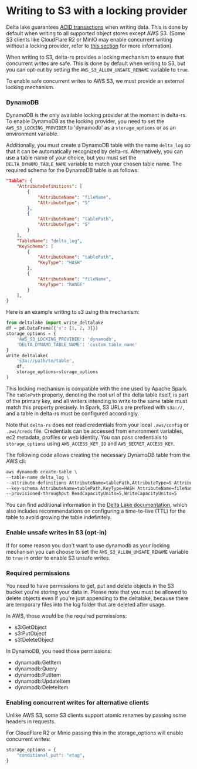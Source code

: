 # Writing to S3 with a locking provider

Delta lake guarantees [ACID transactions](../../how-delta-lake-works/delta-lake-acid-transactions.md) when writing data. This is done by default when writing to all supported object stores except AWS S3. (Some S3 clients like CloudFlare R2 or MinIO may enable concurrent writing without a locking provider, refer to [this section](#enabling-concurrent-writes-for-alternative-clients) for more information).

When writing to S3, delta-rs provides a locking mechanism to ensure that concurrent writes are safe. This is done by default when writing to S3, but you can opt-out by setting the `AWS_S3_ALLOW_UNSAFE_RENAME` variable to `true`.

To enable safe concurrent writes to AWS S3, we must provide an external locking mechanism.

### DynamoDB

DynamoDB is the only available locking provider at the moment in delta-rs. To enable DynamoDB as the locking provider, you need to set the `AWS_S3_LOCKING_PROVIDER` to 'dynamodb' as a `storage_options` or as an environment variable.

Additionally, you must create a DynamoDB table with the name `delta_log`
so that it can be automatically recognized by delta-rs. Alternatively, you can
use a table name of your choice, but you must set the `DELTA_DYNAMO_TABLE_NAME`
variable to match your chosen table name. The required schema for the DynamoDB
table is as follows:

```json
"Table": {
    "AttributeDefinitions": [
        {
            "AttributeName": "fileName",
            "AttributeType": "S"
        },
        {
            "AttributeName": "tablePath",
            "AttributeType": "S"
        }
    ],
    "TableName": "delta_log",
    "KeySchema": [
        {
            "AttributeName": "tablePath",
            "KeyType": "HASH"
        },
        {
            "AttributeName": "fileName",
            "KeyType": "RANGE"
        }
    ],
}
```

Here is an example writing to s3 using this mechanism:

```python
from deltalake import write_deltalake
df = pd.DataFrame({'x': [1, 2, 3]})
storage_options = {
    'AWS_S3_LOCKING_PROVIDER': 'dynamodb',
    'DELTA_DYNAMO_TABLE_NAME': 'custom_table_name'
}
write_deltalake(
    's3a://path/to/table',
    df,
    storage_options=storage_options
)
```

This locking mechanism is compatible with the one used by Apache Spark. The `tablePath` property, denoting the root url of the delta table itself, is part of the primary key, and all writers intending to write to the same table must match this property precisely. In Spark, S3 URLs are prefixed with `s3a://`, and a table in delta-rs must be configured accordingly.

Note that `delta-rs` does not read credentials from your local `.aws/config` or `.aws/creds` file. Credentials can be accessed from environment variables, ec2 metadata, profiles or web identity. You can pass credentials to `storage_options` using `AWS_ACCESS_KEY_ID` and `AWS_SECRET_ACCESS_KEY`.

The following code allows creating the necessary DynamoDB table from the AWS cli:

```sh
aws dynamodb create-table \
--table-name delta_log \
--attribute-definitions AttributeName=tablePath,AttributeType=S AttributeName=fileName,AttributeType=S \
--key-schema AttributeName=tablePath,KeyType=HASH AttributeName=fileName,KeyType=RANGE \
--provisioned-throughput ReadCapacityUnits=5,WriteCapacityUnits=5
```

You can find additional information in the [Delta Lake documentation](https://docs.delta.io/latest/delta-storage.html#multi-cluster-setup), which also includes recommendations on configuring a time-to-live (TTL) for the table to avoid growing the table indefinitely.

### Enable unsafe writes in S3 (opt-in)

If for some reason you don't want to use dynamodb as your locking mechanism you can
choose to set the `AWS_S3_ALLOW_UNSAFE_RENAME` variable to `true` in order to enable S3 unsafe writes.

### Required permissions

You need to have permissions to get, put and delete objects in the S3 bucket you're storing your data in. Please note that you must be allowed to delete objects even if you're just appending to the deltalake, because there are temporary files into the log folder that are deleted after usage.

In AWS, those would be the required permissions:

- s3:GetObject
- s3:PutObject
- s3:DeleteObject

In DynamoDB, you need those permissions:

- dynamodb:GetItem
- dynamodb:Query
- dynamodb:PutItem
- dynamodb:UpdateItem
- dynamodb:DeleteItem

### Enabling concurrent writes for alternative clients

Unlike AWS S3, some S3 clients support atomic renames by passing some headers
in requests.

For CloudFlare R2 or Minio passing this in the storage_options will enable concurrent writes:

```python
storage_options = {
    "conditional_put": "etag",
}
```
